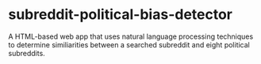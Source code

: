 # subreddit-political-bias-detector
 A HTML-based web app that uses natural language processing techniques to determine similiarities between a searched subreddit and eight political subreddits.
